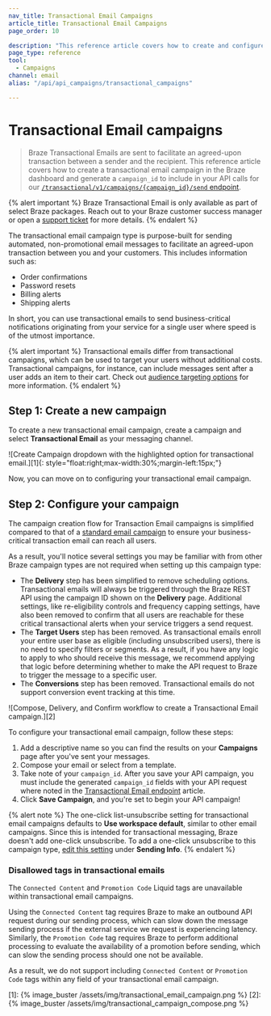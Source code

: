 ```yaml
---
nav_title: Transactional Email Campaigns
article_title: Transactional Email Campaigns
page_order: 10

description: "This reference article covers how to create and configure a new Braze Transactional Email campaign."
page_type: reference
tool:
  - Campaigns
channel: email
alias: "/api/api_campaigns/transactional_campaigns"

---
```


# Transactional Email campaigns

> Braze Transactional Emails are sent to facilitate an agreed-upon transaction between a sender and the recipient. This reference article covers how to create a transactional email campaign in the Braze dashboard and generate a `campaign_id` to include in your API calls for our [`/transactional/v1/campaigns/{campaign_id}/send` endpoint]({{site.baseurl}}/api/endpoints/messaging/send_messages/post_send_transactional_message).

{% alert important %}
Braze Transactional Email is only available as part of select Braze packages. Reach out to your Braze customer success manager or open a [support ticket]({{site.baseurl}}/braze_support/) for more details.
{% endalert %}

The transactional email campaign type is purpose-built for sending automated, non-promotional email messages to facilitate an agreed-upon transaction between you and your customers. This includes information such as:

- Order confirmations
- Password resets
- Billing alerts
- Shipping alerts

In short, you can use transactional emails to send business-critical notifications originating from your service for a single user where speed is of the utmost importance. 

{% alert important %}
Transactional emails differ from transactional campaigns, which can be used to target your users without additional costs. Transactional campaigns, for instance, can include messages sent after a user adds an item to their cart. Check out [audience targeting options]({{site.baseurl}}/user_guide/engagement_tools/campaigns/building_campaigns/targeting_users/) for more information. 
{% endalert %}

## Step 1: Create a new campaign

To create a new transactional email campaign, create a campaign and select **Transactional Email** as your messaging channel.

![Create Campaign dropdown with the highlighted option for transactional email.][1]{: style="float:right;max-width:30%;margin-left:15px;"}

Now, you can move on to configuring your transactional email campaign.

## Step 2: Configure your campaign

The campaign creation flow for Transaction Email campaigns is simplified compared to that of a [standard email campaign]({{site.baseurl}}/user_guide/message_building_by_channel/email/html_editor/creating_an_email_campaign/) to ensure your business-critical transaction email can reach all users.

As a result, you'll notice several settings you may be familiar with from other Braze campaign types are not required when setting up this campaign type:

- The **Delivery** step has been simplified to remove scheduling options. Transactional emails will always be triggered through the Braze REST API using the campaign ID shown on the **Delivery** page. Additional settings, like re-eligibility controls and frequency capping settings, have also been removed to confirm that all users are reachable for these critical transactional alerts when your service triggers a send request.
- The **Target Users** step has been removed. As transactional emails enroll your entire user base as eligible (including unsubscribed users), there is no need to specify filters or segments. As a result, if you have any logic to apply to who should receive this message, we recommend applying that logic before determining whether to make the API request to Braze to trigger the message to a specific user.
- The **Conversions** step has been removed. Transactional emails do not support conversion event tracking at this time.

![Compose, Delivery, and Confirm workflow to create a Transactional Email campaign.][2]

To configure your transactional email campaign, follow these steps:

1. Add a descriptive name so you can find the results on your **Campaigns** page after you've sent your messages.
2. Compose your email or select from a template.
3. Take note of your `campaign_id`. After you save your API campaign, you must include the generated `campaign_id` fields with your API request where noted in the [Transactional Email endpoint]({{site.baseurl}}/api/endpoints/messaging/send_messages/post_send_transactional_message) article.
4. Click **Save Campaign**, and you're set to begin your API campaign!

{% alert note %}
The one-click list-unsubscribe setting for transactional email campaigns defaults to **Use workspace default**, similar to other email campaigns. Since this is intended for transactional messaging, Braze doesn't add one-click unsubscribe. To add a one-click unsubscribe to this campaign type, [edit this setting]({{site.baseurl}}/user_guide/administrative/app_settings/email_settings/#message-level-one-click-list-unsubscribe) under **Sending Info**.
{% endalert %}

### Disallowed tags in transactional emails

The `Connected Content` and `Promotion Code` Liquid tags are unavailable within transactional email campaigns.

Using the `Connected Content` tag requires Braze to make an outbound API request during our sending process, which can slow down the message sending process if the external service we request is experiencing latency. Similarly, the `Promotion Code` tag requires Braze to perform additional processing to evaluate the availability of a promotion before sending, which can slow the sending process should one not be available.

As a result, we do not support including `Connected Content` or `Promotion Code` tags within any field of your transactional email campaign.


[1]: {% image_buster /assets/img/transactional_email_campaign.png %} 
[2]: {% image_buster /assets/img/transactional_campaign_compose.png %}

